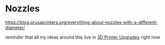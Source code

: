 # Nozzles

https://blog.prusaprinters.org/everything-about-nozzles-with-a-different-diameter/

reminder that all my ideas around this live in [3D Printer Upgrades](0b49c0ed-b327-4005-879e-59762d3af2b5.md) right now
